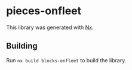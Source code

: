 # pieces-onfleet

This library was generated with [Nx](https://nx.dev).

## Building

Run `nx build blocks-onfleet` to build the library.
